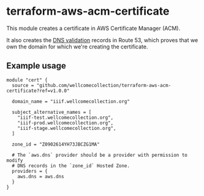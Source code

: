 # terraform-aws-acm-certificate

This module creates a certificate in AWS Certificate Manager (ACM).

It also creates the [DNS validation] records in Route 53, which proves that we own the domain for which we're creating the certificate.

[DNS validation]: https://docs.aws.amazon.com/acm/latest/userguide/dns-validation.html



## Example usage

```hcl
module "cert" {
  source = "github.com/wellcomecollection/terraform-aws-acm-certificate?ref=v1.0.0"

  domain_name = "iiif.wellcomecollection.org"

  subject_alternative_names = [
    "iiif-test.wellcomecollection.org",
    "iiif-prod.wellcomecollection.org",
    "iiif-stage.wellcomecollection.org",
  ]

  zone_id = "Z0902614YH73JBCZG1MA"

  # The `aws.dns` provider should be a provider with permission to modify
  # DNS records in the `zone_id` Hosted Zone.
  providers = {
    aws.dns = aws.dns
  }
}
```
